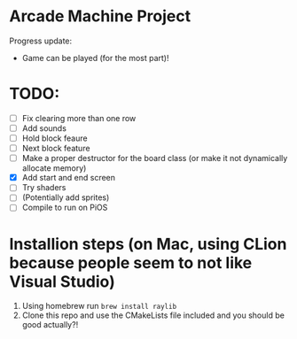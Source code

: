 # Arcade Machine Project

Progress update:
- Game can be played (for the most part)!

# TODO:
- [ ] Fix clearing more than one row
- [ ] Add sounds
- [ ] Hold block feaure
- [ ] Next block feature
- [ ] Make a proper destructor for the board class (or make it not dynamically allocate memory)
- [x] Add start and end screen
- [ ] Try shaders
- [ ] (Potentially add sprites)
- [ ] Compile to run on PiOS

# Installion steps (on Mac, using CLion because people seem to not like Visual Studio)

1. Using homebrew run `brew install raylib`
2. Clone this repo and use the CMakeLists file included and you should be good actually?!
